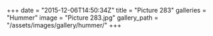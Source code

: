 +++
date = "2015-12-06T14:50:34Z"
title = "Picture 283"
galleries = "Hummer"
image = "Picture 283.jpg"
gallery_path = "/assets/images/gallery/hummer/"
+++
